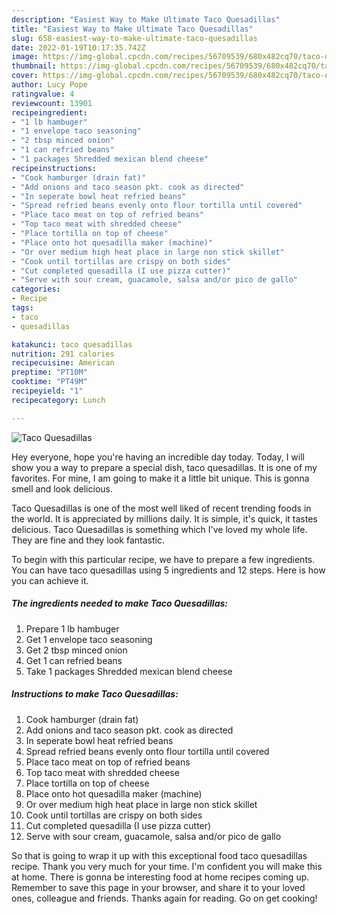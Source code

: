 ```yaml
---
description: "Easiest Way to Make Ultimate Taco Quesadillas"
title: "Easiest Way to Make Ultimate Taco Quesadillas"
slug: 658-easiest-way-to-make-ultimate-taco-quesadillas
date: 2022-01-19T10:17:35.742Z
image: https://img-global.cpcdn.com/recipes/56709539/680x482cq70/taco-quesadillas-recipe-main-photo.jpg
thumbnail: https://img-global.cpcdn.com/recipes/56709539/680x482cq70/taco-quesadillas-recipe-main-photo.jpg
cover: https://img-global.cpcdn.com/recipes/56709539/680x482cq70/taco-quesadillas-recipe-main-photo.jpg
author: Lucy Pope
ratingvalue: 4
reviewcount: 13901
recipeingredient:
- "1 lb hambuger"
- "1 envelope taco seasoning"
- "2 tbsp minced onion"
- "1 can refried beans"
- "1 packages Shredded mexican blend cheese"
recipeinstructions:
- "Cook hamburger (drain fat)"
- "Add onions and taco season pkt. cook as directed"
- "In seperate bowl heat refried beans"
- "Spread refried beans evenly onto flour tortilla until covered"
- "Place taco meat on top of refried beans"
- "Top taco meat with shredded cheese"
- "Place tortilla on top of cheese"
- "Place onto hot quesadilla maker (machine)"
- "Or over medium high heat place in large non stick skillet"
- "Cook until tortillas are crispy on both sides"
- "Cut completed quesadilla (I use pizza cutter)"
- "Serve with sour cream, guacamole, salsa and/or pico de gallo"
categories:
- Recipe
tags:
- taco
- quesadillas

katakunci: taco quesadillas 
nutrition: 291 calories
recipecuisine: American
preptime: "PT10M"
cooktime: "PT49M"
recipeyield: "1"
recipecategory: Lunch

---
```



![Taco Quesadillas](https://img-global.cpcdn.com/recipes/56709539/680x482cq70/taco-quesadillas-recipe-main-photo.jpg)

Hey everyone, hope you're having an incredible day today. Today, I will show you a way to prepare a special dish, taco quesadillas. It is one of my favorites. For mine, I am going to make it a little bit unique. This is gonna smell and look delicious.



Taco Quesadillas is one of the most well liked of recent trending foods in the world. It is appreciated by millions daily. It is simple, it's quick, it tastes delicious. Taco Quesadillas is something which I've loved my whole life. They are fine and they look fantastic.


To begin with this particular recipe, we have to prepare a few ingredients. You can have taco quesadillas using 5 ingredients and 12 steps. Here is how you can achieve it.

<!--inarticleads1-->

##### The ingredients needed to make Taco Quesadillas:

1. Prepare 1 lb hambuger
1. Get 1 envelope taco seasoning
1. Get 2 tbsp minced onion
1. Get 1 can refried beans
1. Take 1 packages Shredded mexican blend cheese




<!--inarticleads2-->

##### Instructions to make Taco Quesadillas:

1. Cook hamburger (drain fat)
1. Add onions and taco season pkt. cook as directed
1. In seperate bowl heat refried beans
1. Spread refried beans evenly onto flour tortilla until covered
1. Place taco meat on top of refried beans
1. Top taco meat with shredded cheese
1. Place tortilla on top of cheese
1. Place onto hot quesadilla maker (machine)
1. Or over medium high heat place in large non stick skillet
1. Cook until tortillas are crispy on both sides
1. Cut completed quesadilla (I use pizza cutter)
1. Serve with sour cream, guacamole, salsa and/or pico de gallo




So that is going to wrap it up with this exceptional food taco quesadillas recipe. Thank you very much for your time. I'm confident you will make this at home. There is gonna be interesting food at home recipes coming up. Remember to save this page in your browser, and share it to your loved ones, colleague and friends. Thanks again for reading. Go on get cooking!
